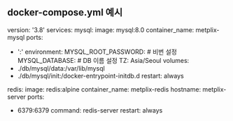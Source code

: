 ## docker-compose.yml 예시

version: '3.8'
services:
mysql:
image: mysql:8.0
container_name: metplix-mysql
ports:
- ':'
environment:
MYSQL_ROOT_PASSWORD: # 비번 설정
MYSQL_DATABASE: # DB 이름 설정
TZ: Asia/Seoul
volumes:
- ./db/mysql/data:/var/lib/mysql
- ./db/mysql/init:/docker-entrypoint-initdb.d
restart: always

redis:
image: redis:alpine
container_name: metplix-redis
hostname: metplix-server
ports:
- 6379:6379
command: redis-server
restart: always

